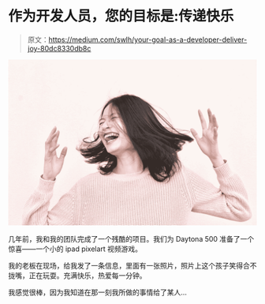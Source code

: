 # 作为开发人员，您的目标是:传递快乐

> 原文：<https://medium.com/swlh/your-goal-as-a-developer-deliver-joy-80dc8330db8c>

![](img/de2e12042fad4736613d0105b1f02f61.png)

几年前，我和我的团队完成了一个残酷的项目。我们为 Daytona 500 准备了一个惊喜——一个小的 ipad pixelart 视频游戏。

我的老板在现场，给我发了一条信息，里面有一张照片，照片上这个孩子笑得合不拢嘴，正在玩耍。充满快乐，热爱每一分钟。

我感觉很棒，因为我知道在那一刻我所做的事情给了某人…